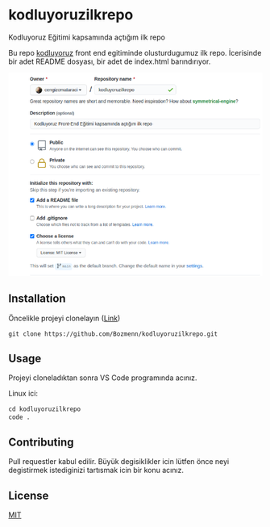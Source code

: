 # kodluyoruzilkrepo
Kodluyoruz Eğitimi kapsamında açtığım ilk repo

Bu repo [kodluyoruz](https://www.kodluyoruz.org/) front end egitiminde olusturdugumuz ilk repo. İcerisinde bir adet README dosyası, bir adet de index.html barındırıyor.

![alt text](https://raw.githubusercontent.com/Kodluyoruz/taskforce/main/git/odev1/figures/github.png)

## Installation
Öncelikle projeyi clonelayın ([Link](https://github.com/Bozmenn/kodluyoruzilkrepo.git))

````
git clone https://github.com/Bozmenn/kodluyoruzilkrepo.git
````
## Usage

Projeyi cloneladıktan sonra VS Code programında acınız.

Linux ici:

````
cd kodluyoruzilkrepo
code .
````
## Contributing
Pull requestler kabul edilir. Büyük degisiklikler icin lütfen önce neyi degistirmek istediginizi tartısmak icin bir konu acınız.

## License
[MIT](https://choosealicense.com/licenses/mit/)